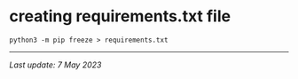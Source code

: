 # creating requirements.txt file

```
python3 -m pip freeze > requirements.txt
```

---
_Last update: 7 May 2023_ 